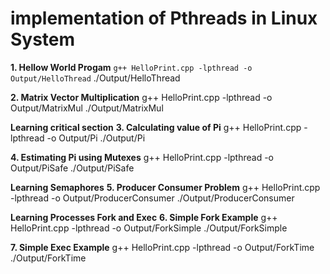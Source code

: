 # implementation of Pthreads in Linux System
 

**1. Hellow World Progam** 
 `g++ HelloPrint.cpp -lpthread -o Output/HelloThread`
 ./Output/HelloThread

**2. Matrix Vector Multiplication**
 g++ HelloPrint.cpp -lpthread -o Output/MatrixMul
 ./Output/MatrixMul

**Learning critical section**
**3. Calculating value of Pi**
 g++ HelloPrint.cpp -lpthread -o Output/Pi
 ./Output/Pi

**4. Estimating Pi using Mutexes**
 g++ HelloPrint.cpp -lpthread -o Output/PiSafe
 ./Output/PiSafe

**Learning Semaphores**
**5. Producer Consumer Problem**
 g++ HelloPrint.cpp -lpthread -o Output/ProducerConsumer
 ./Output/ProducerConsumer

**Learning Processes Fork and Exec**
**6. Simple Fork Example**
 g++ HelloPrint.cpp -lpthread -o Output/ForkSimple
 ./Output/ForkSimple

**7. Simple Exec Example**
 g++ HelloPrint.cpp -lpthread -o Output/ForkTime
 ./Output/ForkTime
